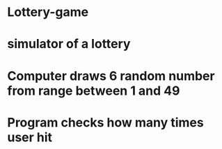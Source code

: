# Lottery-game
# simulator of a lottery
# Computer draws 6 random number from range between 1 and 49
# Program checks how many times user hit
